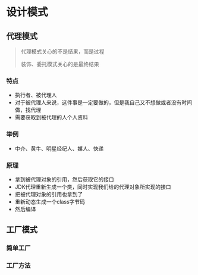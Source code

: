 

# 设计模式

## 代理模式

> 代理模式关心的不是结果，而是过程
>
> 装饰、委托模式关心的是最终结果

### 特点

* 执行者、被代理人
* 对于被代理人来说，这件事是一定要做的，但是我自己又不想做或者没有时间做，找代理
* 需要获取到被代理的人个人资料

### 举例

* 中介、黄牛、明星经纪人、媒人、快递

### 原理

* 拿到被代理对象的引用，然后获取它的接口
* JDK代理重新生成一个类，同时实现我们给的代理对象所实现的接口
* 把被代理对象的引用也拿到了
* 重新动态生成一个class字节码
* 然后编译

## 工厂模式

###  简单工厂



### 工厂方法

